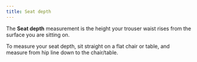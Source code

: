 ```yaml
---
title: Seat depth
---
```


The **Seat depth** measurement is the height your trouser waist rises from the surface you are sitting on.

To measure your seat depth, sit straight on a flat chair or table, and measure from hip line down to the chair/table.